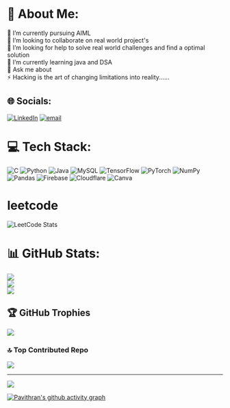 # 💫 About Me:
🔭 I’m currently pursuing AIML<br>👯 I’m looking to collaborate on real world project's<br>🤝 I’m looking for help to solve real world challenges and find a optimal solution <br>🌱 I’m currently learning java and DSA<br>💬 Ask me about<br>⚡ Hacking is the art of changing limitations into reality......


## 🌐 Socials:
[![LinkedIn](https://img.shields.io/badge/LinkedIn-%230077B5.svg?logo=linkedin&logoColor=white)](https://linkedin.com/in/Pavithran030) [![email](https://img.shields.io/badge/Email-D14836?logo=gmail&logoColor=white)](mailto:techpavithran18@gmail.com) 

# 💻 Tech Stack:
![C](https://img.icons8.com/color/48/c-programming.png) ![Python](https://img.icons8.com/color/48/python--v1.png) ![Java](https://img.icons8.com/nolan/64/java-coffee-cup-logo.png) ![MySQL](https://img.icons8.com/color/48/mysql-logo.png) ![TensorFlow](https://img.icons8.com/color/48/tensorflow.png) ![PyTorch](https://img.icons8.com/arcade/64/pytorch.png) ![NumPy](https://img.icons8.com/color/48/numpy.png) ![Pandas](https://img.icons8.com/color/48/pandas.png) ![Firebase](https://img.icons8.com/color/48/firebase.png) ![Cloudflare](https://img.icons8.com/color/48/cloudflare.png) ![Canva](https://img.icons8.com/fluency/48/canva.png)

# leetcode
![LeetCode Stats](https://leetcard.jacoblin.cool/Pavithran_25?theme=catppuccinMocha&font=Merienda&ext=heatmap)

# 📊 GitHub Stats:
![](https://github-readme-stats.vercel.app/api?username=Pavithran030&theme=blue-green&hide_border=false&include_all_commits=true&count_private=false)<br/>
![](https://nirzak-streak-stats.vercel.app/?user=Pavithran030&theme=blue-green&hide_border=false)<br/>
![](https://github-readme-stats.vercel.app/api/top-langs/?username=Pavithran030&theme=blue-green&hide_border=false&include_all_commits=true&count_private=false&layout=compact)

## 🏆 GitHub Trophies
![](https://github-profile-trophy.vercel.app/?username=Pavithran030&theme=rose_pine&no-frame=false&no-bg=true&margin-w=4)

### 🔝 Top Contributed Repo
![](https://github-contributor-stats.vercel.app/api?username=Pavithran030&limit=5&theme=blueberry&combine_all_yearly_contributions=true)

---
[![](https://visitcount.itsvg.in/api?id=Pavithran030&icon=2&color=8)](https://visitcount.itsvg.in)

[![Pavithran's github activity graph](https://github-readme-activity-graph.vercel.app/graph?username=Pavithran030&bg_color=121212&color=1752b0&line=25c922&point=be2332&area=true&hide_border=true)](https://github.com/ashutosh00710/github-readme-activity-graph)

